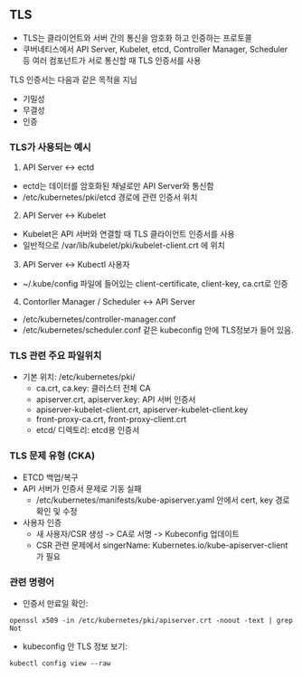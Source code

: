 ## TLS

- TLS는 클라이언트와 서버 간의 통신을 암호화 하고 인증하는 프로토콜
- 쿠버네티스에서 API Server, Kubelet, etcd, Controller Manager, Scheduler 등 여러 컴포넌트가 서로 통신할 때 TLS 인증서를 사용

TLS 인증서는 다음과 같은 목적을 지님 
- 기밀성
- 무결성
- 인증 

### TLS가 사용되는 예시 

1. API Server <-> ectd
- ectd는 데이터를 암호화된 채널로만 API Server와 통신함
- /etc/kubernetes/pki/etcd 경로에 관련 인증서 위치

2. API Server <-> Kubelet 
- Kubelet은 API 서버와 연결할 때 TLS 클라이언트 인증서를 사용
- 일반적으로 /var/lib/kubelet/pki/kubelet-client.crt 에 위치

3. API Server <-> Kubectl 사용자
- ~/.kube/config 파일에 들어있는 client-certificate, client-key, ca.crt로 인증

4. Contorller Manager / Scheduler <-> API Server 
- /etc/kubernetes/controller-manager.conf
- /etc/kubernetes/scheduler.conf 같은 kubeconfig 안에 TLS정보가 들어 있음. 

### TLS 관련 주요 파일위치
- 기본 위치: /etc/kubernetes/pki/  
    - ca.crt, ca.key: 클러스터 전체 CA
    - apiserver.crt, apiserver.key: API 서버 인증서 
    - apiserver-kubelet-client.crt, apiserver-kubelet-client.key
    - front-proxy-ca.crt, front-proxy-client.crt
    - etcd/ 디렉토리: etcd용 인증서

### TLS 문제 유형 (CKA)
- ETCD 백업/복구 
- API 서버가 인증서 문제로 기동 실패 
    - /etc/kubernetes/manifests/kube-apiserver.yaml 안에서 cert, key 경로 확인 및 수정
- 사용자 인증 
    - 새 사용자/CSR 생성 -> CA로 서명 -> Kubeconfig 업데이트
    - CSR 관련 문제에서 singerName: Kubernetes.io/kube-apiserver-client가 필요

### 관련 명령어 
- 인증서 만료일 확인:
```
openssl x509 -in /etc/kubernetes/pki/apiserver.crt -noout -text | grep Not
```

- kubeconfig 안 TLS 정보 보기: 
```
kubectl config view --raw
```

